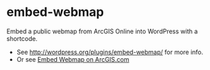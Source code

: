 embed-webmap
============

Embed a public webmap from ArcGIS Online into WordPress with a shortcode.

* See http://wordpress.org/plugins/embed-webmap/ for more info.
* Or see [Embed Webmap on ArcGIS.com](https://www.arcgis.com/home/item.html?id=6e084bb378aa4837bee0557052fae3cb)

